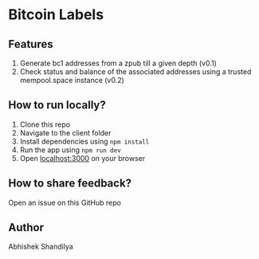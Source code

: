 # Bitcoin Labels

## Features

1. Generate bc1 addresses from a zpub till a given depth (v0.1)
2. Check status and balance of the associated addresses using a trusted mempool.space instance (v0.2)

## How to run locally?

1. Clone this repo
2. Navigate to the client folder
3. Install dependencies using `npm install`
4. Run the app using `npm run dev`
5. Open [localhost:3000](http://localhost:3000) on your browser

## How to share feedback?

Open an issue on this GitHub repo

## Author

Abhishek Shandilya
